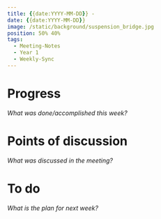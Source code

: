 ```yaml
---
title: {{date:YYYY-MM-DD}} - 
date: {{date:YYYY-MM-DD}}
image: /static/background/suspension_bridge.jpg
position: 50% 40%
tags:
  - Meeting-Notes
  - Year 1
  - Weekly-Sync
---
```


# Progress

_What was done/accomplished this week?_


# Points of discussion

_What was discussed in the meeting?_


# To do

_What is the plan for next week?_

